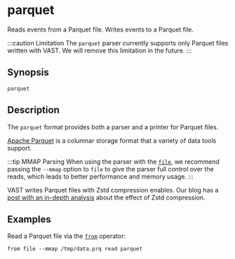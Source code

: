 # parquet

Reads events from a Parquet file. Writes events to a Parquet file.

:::caution Limitation
The `parquet` parser currently supports only Parquet files written with VAST. We
will remove this limitation in the future.
:::

## Synopsis

```
parquet
```

## Description

The `parquet` format provides both a parser and a printer for Parquet files.

[Apache Parquet](https://parquet.apache.org/) is a columnar storage format that
a variety of data tools support.

:::tip MMAP Parsing
When using the parser with the [`file`](../connectors/file.md), we recommend
passing the `--mmap` option to `file` to give the parser full control over the
reads, which leads to better performance and memory usage.
:::

VAST writes Parquet files with Zstd compression enables. Our blog has a [post
with an in-depth analysis][parquet-and-feather-blog] about the effect of Zstd
compression.

[parquet-and-feather-blog]: ../../../../blog/parquet-and-feather-writing-security-telemetry/

## Examples

Read a Parquet file via the [`from`](../operators/sources/from.md) operator:

```
from file --mmap /tmp/data.prq read parquet
```
